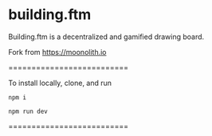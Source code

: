 # building.ftm

Building.ftm is a decentralized and gamified drawing board.

Fork from https://moonolith.io

==========================

To install locally, clone, and run

`npm i`

`npm run dev`

==========================

